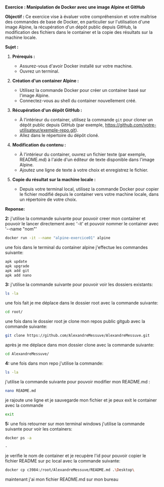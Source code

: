 **Exercice : Manipulation de Docker avec une image Alpine et GitHub**

**Objectif :** 
Ce exercice vise à évaluer votre compréhension et votre maîtrise des commandes de base de Docker, en particulier sur l'utilisation d'une image Alpine, la récupération d'un dépôt public depuis GitHub, la modification des fichiers dans le container et la copie des résultats sur la machine locale.

**Sujet :**

1. **Prérequis :**
   - Assurez-vous d'avoir Docker installé sur votre machine.
   - Ouvrez un terminal.
   

2. **Création d'un container Alpine :**
   - Utilisez la commande Docker pour créer un container basé sur l'image Alpine.
   - Connectez-vous au shell du container nouvellement créé.

    
3. **Récupération d'un dépôt GitHub :**
   - À l'intérieur du container, utilisez la commande `git` pour cloner un dépôt public depuis GitHub (par exemple, https://github.com/votre-utilisateur/exemple-repo.git).
   - Allez dans le répertoire du dépôt cloné.
  
  
4. **Modification du contenu :**
   - À l'intérieur du container, ouvrez un fichier texte (par exemple, README.md) à l'aide d'un éditeur de texte disponible dans l'image Alpine.
   - Ajoutez une ligne de texte à votre choix et enregistrez le fichier.



5. **Copie du résultat sur la machine locale :**
   - Depuis votre terminal local, utilisez la commande Docker pour copier le fichier modifié depuis le container vers votre machine locale, dans un répertoire de votre choix.
  
   
**Reponse:** 

**2:**
j'utilise la commande suivante pour pouvoir creer mon container et 
pouvoir le lancer directement avec '-it' et pouvoir nommer le container avec '--name "nom"'
```bash
docker run -it --name "alpine-exercice01" alpine
```   
une fois dans le terminal du container alpine j'effectue les commandes suivante:
```bash
apk update
apk upgrade
apk add git
apk add nano
```
**3:**
j'utilise la commande suivante pour pouvoir voir les dossiers existants:
```bash
ls -la
```
une fois fait je me déplace dans le dossier root avec la commande suivante:
```bash
cd root/
```
  
une fois dans le dossier root je clone mon repos public gitgub avec la commande suivante:
```bash
git clone https://github.com/AlexandreMessuve/AlexandreMessuve.git
```
  
après je me déplace dans mon dossier clone avec la commande suivante:
```bash
cd AlexandreMessuve/
```

**4:**
une fois dans mon repo j'utilise la commande: 
```bash 
ls -la
```
  
j'utilise la commande suivante pour pouvoir modifier mon README.md :
```bash
nano README.md
```
  
je rajoute une ligne et je sauvegarde mon fichier
et je peux exit le container avec la commande 
```bash
exit
```
  
**5:**
une fois retourner sur mon terminal windows
j'utilise la commande suivante pour voir les containers:
```bash
docker ps -a
```
    -
  
je verifie le nom de container et je recupère l'id pour pouvoir copier le fichier README sur pc local avec la commande suivante:
```bash
docker cp c3984:/root/AlexandreMessuve/README.md .\Desktop\
```
maintenant j'ai mon fichier README.md sur mon bureau